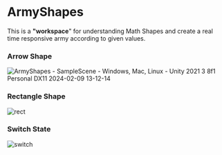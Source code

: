 # ArmyShapes
This is a **"workspace**" for understanding Math Shapes and create a real time responsive army according to given values.

### Arrow Shape
![ArmyShapes - SampleScene - Windows, Mac, Linux - Unity 2021 3 8f1 Personal _DX11_ 2024-02-09 13-12-14](https://github.com/Erces/ArmyShapes/assets/51009171/5e1682fe-844f-4835-b667-49417c6f1e91)
### Rectangle Shape
![rect](https://github.com/Erces/ArmyShapes/assets/51009171/52749c99-5850-4ff8-92a3-531ad5e0b46f)
### Switch State
![switch](https://github.com/Erces/ArmyShapes/assets/51009171/db13124b-8b86-480e-a93d-573f706c189a)
